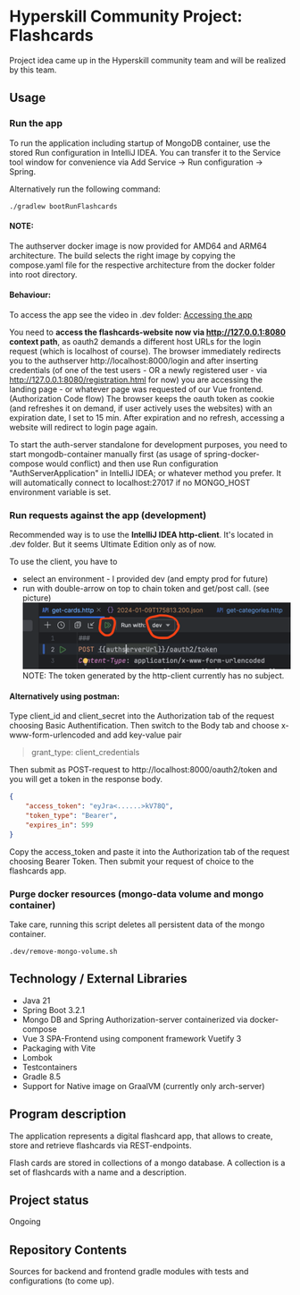 # Hyperskill Community Project: Flashcards

Project idea came up in the Hyperskill community team and will be realized by this team.

## Usage

### Run the app
To run the application including startup of MongoDB container, use the stored Run configuration in IntelliJ IDEA.
You can transfer it to the Service tool window for convenience via Add Service -> Run configuration -> Spring.

Alternatively run the following command:

```shell
./gradlew bootRunFlashcards
```

#### NOTE:
The authserver docker image is now provided for AMD64 and ARM64 architecture. The build selects the right image
by copying the compose.yaml file for the respective architecture from the docker folder into root directory.

#### Behaviour: 
To access the app see the video in .dev folder: [Accessing the app](.dev/run-flashcards.mp4)

You need to **access the flashcards-website now via http://127.0.0.1:8080 context path**, as oauth2 demands a 
different host URLs for the login request (which is localhost of course).
The browser immediately redirects you to the authserver http://localhost:8000/login and after inserting credentials
(of one of the test users - OR a newly registered user - via http://127.0.0.1:8080/registration.html for now) you are
accessing the landing page - or whatever page was requested of our Vue frontend. (Authorization Code flow)
The browser keeps the oauth token as cookie (and refreshes it on demand, if user actively uses the websites) with an
expiration date, I set to 15 min. After expiration and no refresh, accessing a website will redirect to login page again.

To start the auth-server standalone for development purposes, you need to start mongodb-container manually first
(as usage of spring-docker-compose would conflict) and then use Run configuration "AuthServerApplication" in IntelliJ IDEA; 
or whatever method you prefer. It will automatically connect to localhost:27017 if no MONGO_HOST environment variable is set.

### Run requests against the app (development)
Recommended way is to use the **IntelliJ IDEA http-client**.
It's located in .dev folder. But it seems Ultimate Edition only as of now.

To use the client, you have to 
- select an environment - I provided dev (and empty prod for future)
- run with double-arrow on top to chain token and get/post call. (see picture)
![img.png](.dev/img.png)
NOTE: The token generated by the http-client currently has no subject.

#### Alternatively using postman:
Type client_id and client_secret into the Authorization tab of the request choosing Basic Authentification.
Then switch to the Body tab and choose x-www-form-urlencoded and add key-value pair
> grant_type: client_credentials

Then submit as POST-request to http://localhost:8000/oauth2/token and you will get a token in the response body.
```json
{
    "access_token": "eyJra<......>kV78Q",
    "token_type": "Bearer",
    "expires_in": 599
}
```
Copy the access_token and paste it into the Authorization tab of the request choosing Bearer Token.
Then submit your request of choice to the flashcards app.

### Purge docker resources (mongo-data volume and mongo container)
Take care, running this  script deletes all persistent data of the mongo container.
```shell
.dev/remove-mongo-volume.sh
```

## Technology / External Libraries

- Java 21
- Spring Boot 3.2.1
- Mongo DB and Spring Authorization-server containerized via docker-compose
- Vue 3 SPA-Frontend using component framework Vuetify 3
- Packaging with Vite
- Lombok
- Testcontainers
- Gradle 8.5
- Support for Native image on GraalVM (currently only arch-server)

## Program description

The application represents a digital flashcard app, that allows to create, store and retrieve flashcards via REST-endpoints.

Flash cards are stored in collections of a mongo database. A collection is a set of flashcards with a name and a description.

## Project status

Ongoing

## Repository Contents

Sources for backend and frontend gradle modules with tests and configurations (to come up).
